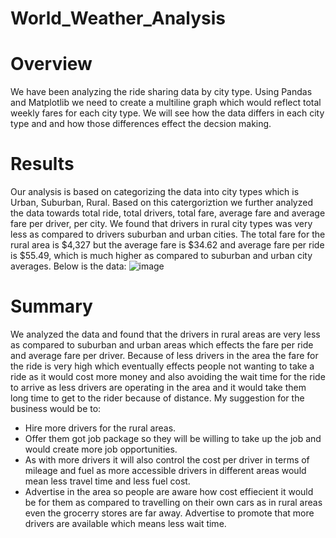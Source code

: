 # World_Weather_Analysis
# Overview
We have been analyzing the ride sharing data by city type. Using Pandas and Matplotlib we need to create a multiline graph which would reflect total weekly
fares for each city type. We will see how the data differs in each city type and and how those differences effect the decsion making.
# Results
Our analysis is based on categorizing the data into city types which is Urban, Suburban, Rural. Based on this catergoriztion we further analyzed the data towards 
total ride, total drivers, total fare, average fare and average fare per driver, per city. We found that drivers in rural city types was very less as compared to
drivers suburban and urban cities. The total fare for the rural area is $4,327 but the average fare is $34.62 and average fare per ride is $55.49, which is much higher
as compared to suburban and urban city averages. Below is the data:
![image](https://user-images.githubusercontent.com/91965321/142688403-059e6c9f-c8fc-442c-9c22-e3e0c966de35.PNG)
# Summary
We analyzed the data and found that the drivers in rural areas are very less as compared to suburban and urban areas which effects the fare per ride and average fare
per driver. Because of less drivers in the area the fare for the ride is very high which eventually effects people not wanting to take a ride as it would cost more 
money and also avoiding the wait time for the ride to arrive as less drivers are operating in the area and it would take them long time to get to the rider because of 
distance. My suggestion for the business would be to:
* Hire more drivers for the rural areas.
* Offer them got job package so they will be willing to take up the job and would create more job opportunities. 
* As with more drivers it will also control the cost per driver in terms of mileage and fuel as more accessible drivers in different areas would mean less travel time
  and less fuel cost.
* Advertise in the area so people are aware how cost effiecient it would be for them as compared to travelling on their own cars as in rural areas even the grocerry stores
  are far away. Advertise to promote that more drivers are available which means less wait time.

